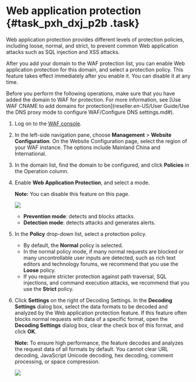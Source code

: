 # Web application protection {#task_pxh_dxj_p2b .task}

Web application protection provides different levels of protection policies, including loose, normal, and strict, to prevent common Web application attacks such as SQL injection and XSS attacks.

After you add your domain to the WAF protection list, you can enable Web application protection for this domain, and select a protection policy. This feature takes effect immediately after you enable it. You can disable it at any time.

Before you perform the following operations, make sure that you have added the domain to WAF for protection. For more information, see [Use WAF CNAME to add domains for protection](reseller.en-US/User Guide/Use the DNS proxy mode to configure WAF/Configure DNS settings.md#).

1.  Log on to the [WAF console](https://partners-intl.console.aliyun.com/#/waf).
2.  In the left-side navigation pane, choose **Management** \> **Website Configuration**. On the Website Configuration page, select the region of your WAF instance. The options include Mainland China and International.
3.  In the domain list, find the domain to be configured, and click **Policies** in the Operation column.
4.  Enable **Web Application Protection**, and select a mode. 

    **Note:** You can disable this feature on this page.

    ![](http://static-aliyun-doc.oss-cn-hangzhou.aliyuncs.com/assets/img/15560/15616850327731_en-US.png)

    -   **Prevention mode**: detects and blocks attacks.
    -   **Detection mode**: detects attacks and generates alerts.
5.  In the **Policy** drop-down list, select a protection policy. 
    -   By default, the **Normal** policy is selected.
    -   In the normal policy mode, if many normal requests are blocked or many uncontrollable user inputs are detected, such as rich text editors and technology forums, we recommend that you use the **Loose** policy.
    -   If you require stricter protection against path traversal, SQL injections, and command execution attacks, we recommend that you use the **Strict** policy.
6.  Click **Settings** on the right of Decoding Settings. In the **Decoding Settings** dialog box, select the data formats to be decoded and analyzed by the Web application protection feature. If this feature often blocks normal requests with data of a specific format, open the **Decoding Settings** dialog box, clear the check box of this format, and click **OK**. 

    **Note:** To ensure high performance, the feature decodes and analyzes the request data of all formats by default. You cannot clear URL decoding, JavaScript Unicode decoding, hex decoding, comment processing, or space compression.

    ![](http://static-aliyun-doc.oss-cn-hangzhou.aliyuncs.com/assets/img/15560/156168503249550_en-US.png)


